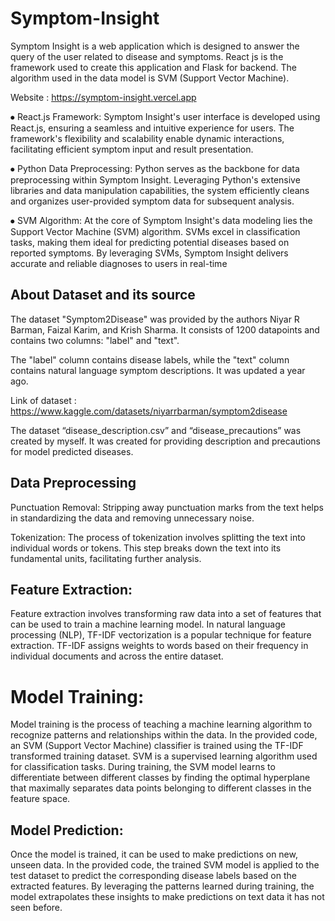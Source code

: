 # Symptom-Insight
Symptom Insight is a web application which is designed to answer the query of the user related to disease and symptoms. React js is the framework used to create this application and Flask for backend. The algorithm used in the data model is SVM (Support Vector Machine).  

Website : https://symptom-insight.vercel.app

⦁	React.js Framework: Symptom Insight's user interface is developed using React.js, ensuring a seamless and intuitive experience for users. The framework's flexibility and scalability enable dynamic interactions, facilitating efficient symptom input and result presentation.

⦁	Python Data Preprocessing: Python serves as the backbone for data preprocessing within Symptom Insight. Leveraging Python's extensive libraries and data manipulation capabilities, the system efficiently cleans and organizes user-provided symptom data for subsequent analysis.

⦁	SVM Algorithm: At the core of Symptom Insight's data modeling lies the Support Vector Machine (SVM) algorithm. SVMs excel in classification tasks, making them ideal for predicting potential diseases based on reported symptoms. By leveraging SVMs, Symptom Insight delivers accurate and reliable diagnoses to users in real-time

## About Dataset and its source
The dataset "Symptom2Disease" was provided by the authors Niyar R Barman, Faizal Karim, and Krish Sharma. It consists of 1200 datapoints and contains two columns: "label" and "text". 

The "label" column contains disease labels, while the "text" column contains natural language symptom descriptions. It was updated a year ago.

Link of dataset : https://www.kaggle.com/datasets/niyarrbarman/symptom2disease

The dataset “disease_description.csv” and “disease_precautions” was created by myself.
It was created for providing description and precautions for model predicted diseases.

## Data Preprocessing
Punctuation Removal: Stripping away punctuation marks from the text helps in standardizing the data and removing unnecessary noise.

Tokenization: The process of tokenization involves splitting the text into individual words or tokens. This step breaks down the text into its fundamental units, facilitating further analysis.

## Feature Extraction:
Feature extraction involves transforming raw data into a set of features that can be used to train a machine learning model. In natural language processing (NLP), TF-IDF vectorization is a popular technique for feature extraction. TF-IDF assigns weights to words based on their frequency in individual documents and across the entire dataset. 

# Model Training:
Model training is the process of teaching a machine learning algorithm to recognize patterns and relationships within the data. In the provided code, an SVM (Support Vector Machine) classifier is trained using the TF-IDF transformed training dataset. SVM is a supervised learning algorithm used for classification tasks. During training, the SVM model learns to differentiate between different classes by finding the optimal hyperplane that maximally separates data points belonging to different classes in the feature space.

## Model Prediction:
Once the model is trained, it can be used to make predictions on new, unseen data. In the provided code, the trained SVM model is applied to the test dataset to predict the corresponding disease labels based on the extracted features. By leveraging the patterns learned during training, the model extrapolates these insights to make predictions on text data it has not seen before. 



